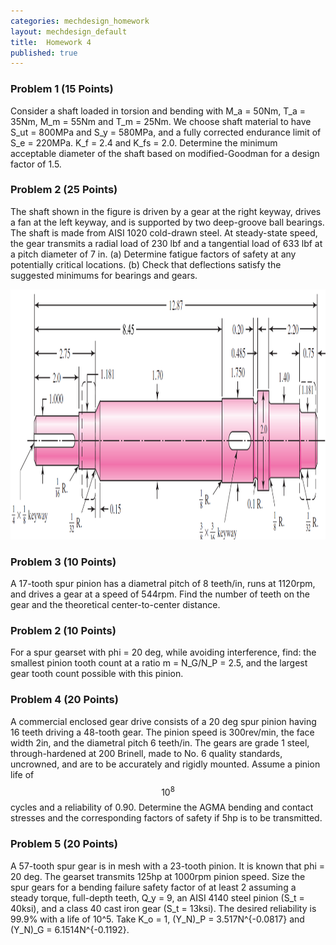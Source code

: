 ```yaml
---
categories: mechdesign_homework
layout: mechdesign_default
title:  Homework 4
published: true
---
```

<style TYPE="text/css">
code.has-jax {font: inherit; font-size: 100%; background: inherit; border: inherit;}
</style>
<script type="text/x-mathjax-config">
MathJax.Hub.Config({
    tex2jax: {
        inlineMath: [['$','$'], ['\\(','\\)']],
        skipTags: ['script', 'noscript', 'style', 'textarea', 'pre'] // removed 'code' entry
    }
});
MathJax.Hub.Queue(function() {
    var all = MathJax.Hub.getAllJax(), i;
    for(i = 0; i < all.length; i += 1) {
        all[i].SourceElement().parentNode.className += ' has-jax';
    }
});
</script>
<script type="text/javascript" src="http://cdn.mathjax.org/mathjax/latest/MathJax.js?config=TeX-AMS-MML_HTMLorMML"></script>


### Problem 1 (15 Points)

Consider a shaft loaded in torsion and bending with M_a = 50Nm, T_a = 35Nm, M_m = 55Nm and
T_m = 25Nm. We choose shaft material to have S_ut = 800MPa and S_y = 580MPa, and a 
fully corrected endurance limit of S_e = 220MPa. K_f = 2.4 and K_fs = 2.0. 
Determine the minimum acceptable diameter of the shaft based on modified-Goodman for a design factor of 1.5.
<!--7-1-->

<!--
### Problem 2 (25 Points)
The rotating solid steel shaft is simply supported by bearings at points B and C and is driven
by a gear (not shown) which meshes with the spur gear at D, which has a 150-mm pitch diameter.
The force F from the drive gear acts at a pressure angle of 20 degree. The shaft transmits a torque
to point A of $$T_A$$ = 340 Nm. The shaft is machined from steel with $$S_y$$ = 420 MPa and
$$S_{ut}$$ = 560 MPa. Using a factor of safety of 2.5, determine the minimum allowable diameter of
the 140-mm section of the shaft based on (a) a static yield analysis using the distortion energy
theory and (b) a fatigue-failure analysis. Assume sharp fillet radii at the bearing shoulders for
estimating stress-concentration factors.

<img src="/_images/mechdesign/hw4_2.png" alt="Drawing" style="height: 400px;"/> 

### Problem 3 (25 Points)
The shaft shown below has been proposed for the application defined in problem 3-73.
Specify a square key for gear B (i.e., determine the width/height ( w = h ) and length l of the
key), using a factor of safety of 1.1. It is known from problem 3-73 that a steady torque of
3101Nm is transmitted through the key from the gear to the shaft. Use 1020 CD steel for
the key. All fillets 2mm. Dimensions in mm.

<img src="/_images/mechdesign/hw4_3.png" alt="Drawing" style="height: 400px;"/> 
-->

### Problem 2 (25 Points)
The shaft shown in the figure is driven by a gear at the right keyway, drives a fan at the left keyway,
and is supported by two deep-groove ball bearings. The shaft is made from AISI 1020 cold-drawn steel. 
At steady-state speed, the gear transmits a radial load of 230 lbf and a tangential load of
633 lbf at a pitch diameter of 7 in.
(a) Determine fatigue factors of safety at any potentially critical locations.
(b) Check that deflections satisfy the suggested minimums for bearings and gears.

<img src="/_images/mechdesign/hw4_4.png" alt="Drawing" style="height: 400px;"/> 

<!--
### Problem 5 (10 Points)
Please read the wind turbine gearbox design problem [here](/_teaching/mechdesign/gearbox.pdf).
The spreadsheet for solving this problem is [here](https://docs.google.com/spreadsheets/d/1dfkUJD38Czb83s4KqrjdQ_XKyZaOYaEAMyOnBMsjDPY/edit?usp=sharing).
**Please make a copy of it so you can edit.**
Try to find gear teeth numbers (on the summary page, highlighted in yellow) that are feasible (check gear feasibility in the "constraint" column)
and produce the minimal gearbox volume.

Report the numbers, and please describe your strategy in searching for these numbers.
-->

### Problem 3 (10 Points)

A 17-tooth spur pinion has a diametral pitch of 8 teeth/in, runs at 1120rpm, and drives a
gear at a speed of 544rpm. Find the number of teeth on the gear and the theoretical
center-to-center distance.

### Problem 2 (10 Points)
For a spur gearset with phi = 20 deg, while avoiding interference, find: the smallest pinion tooth
count at a ratio m = N_G/N_P = 2.5, and the largest gear tooth count possible with this pinion.

### Problem 4 (20 Points)
A commercial enclosed gear drive consists of a 20 deg spur pinion having 16 teeth driving
a 48-tooth gear. The pinion speed is 300rev/min, the face width 2in, and the diametral pitch
6 teeth/in. The gears are grade 1 steel, through-hardened at 200 Brinell, made to No. 6
quality standards, uncrowned, and are to be accurately and rigidly mounted. Assume a pinion
life of $$10^8$$ cycles and a reliability of 0.90. Determine the AGMA bending and contact stresses
and the corresponding factors of safety if 5hp is to be transmitted.

### Problem 5 (20 Points)
A 57-tooth spur gear is in mesh with a 23-tooth pinion. It is known that phi = 20 deg. 
The gearset transmits 125hp at 1000rpm pinion speed. Size the spur gears for a bending failure safety
factor of at least 2 assuming a steady torque, full-depth teeth, Q_y = 9, an AISI 4140 steel
pinion (S_t = 40ksi), and a class 40 cast iron gear (S_t = 13ksi). 
The desired reliability is 99.9%
with a life of 10^5. Take K_o = 1, (Y_N)_P = 3.517N^{-0.0817} 
and (Y_N)_G = 6.1514N^{-0.1192}.
